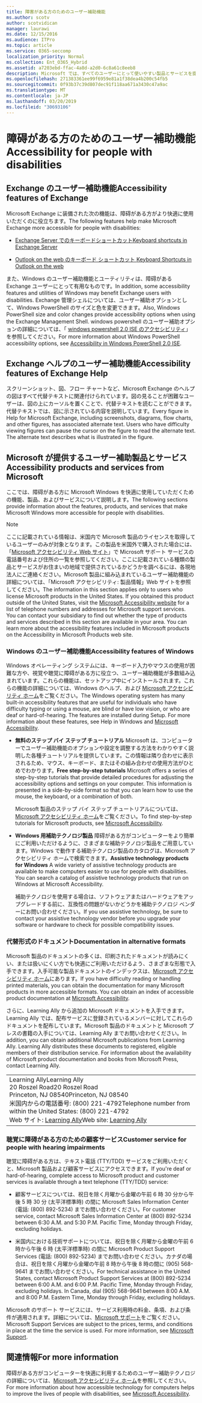 ```yaml
---
title: 障害がある方のためのユーザー補助機能
ms.author: scotv
author: scotvidican
manager: laurawi
ms.date: 12/15/2016
ms.audience: ITPro
ms.topic: article
ms.service: O365-seccomp
localization_priority: Normal
ms.collection: Ent_O365_Hybrid
ms.assetid: a7203ebd-ffac-4a8d-a2d0-6c8a61c8eeb8
description: Microsoft では、すべてのユーザーにとって使いやすい製品とサービスを提供できるよう取り組んでいます。
ms.openlocfilehash: 271383361ee99f6959e81a1f38dea4b200c54fb5
ms.sourcegitcommit: 0f93b37c39d807dec91f118aa671a3430c47a9ac
ms.translationtype: MT
ms.contentlocale: ja-JP
ms.lasthandoff: 03/20/2019
ms.locfileid: "30693106"
---
```

# <a name="accessibility-for-people-with-disabilities"></a><span data-ttu-id="05cbf-103">障碍がある方のためのユーザー補助機能</span><span class="sxs-lookup"><span data-stu-id="05cbf-103">Accessibility for people with disabilities</span></span>

## <a name="accessibility-features-of-exchange"></a><span data-ttu-id="05cbf-104">Exchange のユーザー補助機能</span><span class="sxs-lookup"><span data-stu-id="05cbf-104">Accessibility features of Exchange</span></span>

<span data-ttu-id="05cbf-105">Microsoft Exchange に装備された次の機能は、障碍がある方がより快適に使用いただくのに役立ちます。</span><span class="sxs-lookup"><span data-stu-id="05cbf-105">The following features help make Microsoft Exchange more accessible for people with disabilities:</span></span>
  
- [<span data-ttu-id="05cbf-106">Exchange Server でのキーボードショートカット</span><span class="sxs-lookup"><span data-stu-id="05cbf-106">Keyboard shortcuts in Exchange Server</span></span>](http://technet.microsoft.com/library/146b2b52-1ef8-4606-991a-4cf4da694970.aspx)
    
- [<span data-ttu-id="05cbf-107">Outlook on the web のキーボード ショートカット </span><span class="sxs-lookup"><span data-stu-id="05cbf-107">Keyboard Shortcuts in Outlook on the web</span></span>](https://go.microsoft.com/fwlink/p/?LinkId=268079)
    
<span data-ttu-id="05cbf-108">また、Windows のユーザー補助機能とユーティリティは、障碍がある Exchange ユーザーにとって有用なものです。</span><span class="sxs-lookup"><span data-stu-id="05cbf-108">In addition, some accessibility features and utilities of Windows may benefit Exchange users with disabilities.</span></span> <span data-ttu-id="05cbf-109">Exchange 管理シェルについては、ユーザー補助オプションとして、Windows PowerShell のサイズと色を変更できます。</span><span class="sxs-lookup"><span data-stu-id="05cbf-109">Also, Windows PowerShell size and color changes provide accessibility options when using the Exchange Management Shell.</span></span> <span data-ttu-id="05cbf-110">windows powershell のユーザー補助オプションの詳細については、「 [windows powershell 2.0 ISE のアクセシビリティ](https://go.microsoft.com/fwlink/p/?LinkId=258240)」を参照してください。</span><span class="sxs-lookup"><span data-stu-id="05cbf-110">For more information about Windows PowerShell accessibility options, see [Accessibility in Windows PowerShell 2.0 ISE](https://go.microsoft.com/fwlink/p/?LinkId=258240).</span></span>
  
## <a name="accessibility-features-of-exchange-help"></a><span data-ttu-id="05cbf-111">Exchange ヘルプのユーザー補助機能</span><span class="sxs-lookup"><span data-stu-id="05cbf-111">Accessibility features of Exchange Help</span></span>

<span data-ttu-id="05cbf-p102">スクリーンショット、図、フロー チャートなど、Microsoft Exchange のヘルプの図はすべて代替テキストに関連付けられています。図の見ることが困難なユーザーは、図の上にカーソルを置くことで、代替テキストを読むことができます。代替テキストでは、図に示されている内容を説明しています。</span><span class="sxs-lookup"><span data-stu-id="05cbf-p102">Every figure in Help for Microsoft Exchange, including screenshots, diagrams, flow charts, and other figures, has associated alternate text. Users who have difficulty viewing figures can pause the cursor on the figure to read the alternate text. The alternate text describes what is illustrated in the figure.</span></span>
  
## <a name="accessibility-products-and-services-from-microsoft"></a><span data-ttu-id="05cbf-115">Microsoft が提供するユーザー補助製品とサービス</span><span class="sxs-lookup"><span data-stu-id="05cbf-115">Accessibility products and services from Microsoft</span></span>

<span data-ttu-id="05cbf-116">ここでは、障碍がある方に Microsoft Windows を快適に使用していただくための機能、製品、およびサービスについて説明します。</span><span class="sxs-lookup"><span data-stu-id="05cbf-116">The following sections provide information about the features, products, and services that make Microsoft Windows more accessible for people with disabilities.</span></span>
  
> [!NOTE]
> <span data-ttu-id="05cbf-p103">ここに記載されている情報は、米国内で Microsoft 製品のライセンスを取得しているユーザーのみが対象となります。この製品を米国外で購入された場合には、「[Microsoft アクセシビリティ Web サイト](https://www.microsoft.com/enable)」で Microsoft サポート サービスの電話番号および住所の一覧を参照してください。ここに記載されている種類の製品とサービスがお住まいの地域で提供されているかどうかを調べるには、各現地法人にご連絡ください。Microsoft 製品に組み込まれているユーザー補助機能の詳細については、「Microsoft アクセシビリティ: 製品情報」Web サイトを参照してください。</span><span class="sxs-lookup"><span data-stu-id="05cbf-p103">The information in this section applies only to users who license Microsoft products in the United States. If you obtained this product outside of the United States, visit the [Microsoft Accessibility website](https://www.microsoft.com/enable) for a list of telephone numbers and addresses for Microsoft support services. You can contact your subsidiary to find out whether the type of products and services described in this section are available in your area. You can learn more about the accessibility features included in Microsoft products on the Accessibility in Microsoft Products web site.</span></span> 
  
### <a name="accessibility-features-of-windows"></a><span data-ttu-id="05cbf-121">Windows のユーザー補助機能</span><span class="sxs-lookup"><span data-stu-id="05cbf-121">Accessibility features of Windows</span></span>

<span data-ttu-id="05cbf-p104">Windows オペレーティング システムには、キーボード入力やマウスの使用が困難な方や、視覚や聴覚に障碍がある方に役立つ、ユーザー補助機能が多数組み込まれています。これらの機能は、セットアップ中にインストールされます。これらの機能の詳細については、Windows のヘルプ、および [Microsoft アクセシビリティ ホーム](https://go.microsoft.com/fwlink/p/?linkId=18139)をご覧ください。</span><span class="sxs-lookup"><span data-stu-id="05cbf-p104">The Windows operating system has many built-in accessibility features that are useful for individuals who have difficulty typing or using a mouse, are blind or have low vision, or who are deaf or hard-of-hearing. The features are installed during Setup. For more information about these features, see Help in Windows and [Microsoft Accessibility](https://go.microsoft.com/fwlink/p/?linkId=18139).</span></span>
  
- <span data-ttu-id="05cbf-p105">**無料のステップ バイ ステップ チュートリアル** Microsoft は、コンピューターでユーザー補助機能のオプションや設定を調整する方法をわかりやすく説明した各種チュートリアルを提供しています。この情報は隣り合わせに表示されるため、マウス、キーボード、またはその組み合わせの使用方法がひとめでわかります。</span><span class="sxs-lookup"><span data-stu-id="05cbf-p105">**Free step-by-step tutorials** Microsoft offers a series of step-by-step tutorials that provide detailed procedures for adjusting the accessibility options and settings on your computer. This information is presented in a side-by-side format so that you can learn how to use the mouse, the keyboard, or a combination of both.</span></span> 
    
    <span data-ttu-id="05cbf-127">Microsoft 製品のステップ バイ ステップ チュートリアルについては、[Microsoft アクセシビリティ ホーム](https://go.microsoft.com/fwlink/p/?linkId=18139)をご覧ください。</span><span class="sxs-lookup"><span data-stu-id="05cbf-127">To find step-by-step tutorials for Microsoft products, see [Microsoft Accessibility](https://go.microsoft.com/fwlink/p/?linkId=18139).</span></span>
    
- <span data-ttu-id="05cbf-p106">**Windows 用補助テクノロジ製品** 障碍がある方がコンピューターをより簡単にご利用いただけるように、さまざまな補助テクノロジ製品をご用意しています。Windows で動作する補助テクノロジ製品のカタログは、Microsoft アクセシビリティ ホームで検索できます。</span><span class="sxs-lookup"><span data-stu-id="05cbf-p106">**Assistive technology products for Windows** A wide variety of assistive technology products are available to make computers easier to use for people with disabilities. You can search a catalog of assistive technology products that run on Windows at Microsoft Accessibility.</span></span> 
    
    <span data-ttu-id="05cbf-130">補助テクノロジを使用する場合は、ソフトウェアまたはハードウェアをアップグレードする前に、互換性の問題がないかどうかを補助テクノロジ ベンダーにお問い合わせください。</span><span class="sxs-lookup"><span data-stu-id="05cbf-130">If you use assistive technology, be sure to contact your assistive technology vendor before you upgrade your software or hardware to check for possible compatibility issues.</span></span> 
    
### <a name="documentation-in-alternative-formats"></a><span data-ttu-id="05cbf-131">代替形式のドキュメント</span><span class="sxs-lookup"><span data-stu-id="05cbf-131">Documentation in alternative formats</span></span>

<span data-ttu-id="05cbf-p107">Microsoft 製品のドキュメントの多くは、印刷されたドキュメントが読みにくい、または扱いにくい方でも快適にご利用いただけるよう、さまざまな形態で入手できます。入手可能な製品ドキュメントのインデックスは、[Microsoft アクセシビリティ ホーム](https://go.microsoft.com/fwlink/p/?linkId=18139)にあります。</span><span class="sxs-lookup"><span data-stu-id="05cbf-p107">If you have difficulty reading or handling printed materials, you can obtain the documentation for many Microsoft products in more accessible formats. You can obtain an index of accessible product documentation at [Microsoft Accessibility](https://go.microsoft.com/fwlink/p/?linkId=18139).</span></span> 
  
<span data-ttu-id="05cbf-p108">さらに、Learning Ally から追加の Microsoft ドキュメントを入手できます。Learning Ally では、配布サービスに登録されているメンバーに対してこれらのドキュメントを配布しています。Microsoft 製品のドキュメントと Microsoft プレスの書籍の入手については、Learning Ally までお問い合わせください。</span><span class="sxs-lookup"><span data-stu-id="05cbf-p108">In addition, you can obtain additional Microsoft publications from Learning Ally. Learning Ally distributes these documents to registered, eligible members of their distribution service. For information about the availability of Microsoft product documentation and books from Microsoft Press, contact Learning Ally.</span></span> 
  
||
|:-----|
|<span data-ttu-id="05cbf-137">Learning Ally</span><span class="sxs-lookup"><span data-stu-id="05cbf-137">Learning Ally</span></span>  <br/> <span data-ttu-id="05cbf-138">20 Roszel Road</span><span class="sxs-lookup"><span data-stu-id="05cbf-138">20 Roszel Road</span></span>  <br/> <span data-ttu-id="05cbf-139">Princeton, NJ 08540</span><span class="sxs-lookup"><span data-stu-id="05cbf-139">Princeton, NJ 08540</span></span>  <br/> <span data-ttu-id="05cbf-140">米国内からの電話番号: (800) 221-4792</span><span class="sxs-lookup"><span data-stu-id="05cbf-140">Telephone number from within the United States: (800) 221-4792</span></span>  <br/> <span data-ttu-id="05cbf-141">Web サイト: [Learning Ally](https://www.learningally.org/)</span><span class="sxs-lookup"><span data-stu-id="05cbf-141">Web site: [Learning Ally](https://www.learningally.org/)</span></span> <br/> |
   
### <a name="customer-service-for-people-with-hearing-impairments"></a><span data-ttu-id="05cbf-142">聴覚に障碍がある方のための顧客サービス</span><span class="sxs-lookup"><span data-stu-id="05cbf-142">Customer service for people with hearing impairments</span></span>

<span data-ttu-id="05cbf-143">聴覚に障碍がある方は、テキスト電話 (TTY/TDD) サービスをご利用いただくと、Microsoft 製品および顧客サービスにアクセスできます。</span><span class="sxs-lookup"><span data-stu-id="05cbf-143">If you're deaf or hard-of-hearing, complete access to Microsoft product and customer services is available through a text telephone (TTY/TDD) service:</span></span>
  
- <span data-ttu-id="05cbf-p109">顧客サービスについては、祝日を除く月曜から金曜の午前 6 時 30 分から午後 5 時 30 分 (太平洋標準時) の間に Microsoft Sales Information Center (電話: (800) 892-5234) までお問い合わせください。</span><span class="sxs-lookup"><span data-stu-id="05cbf-p109">For customer service, contact Microsoft Sales Information Center at (800) 892-5234 between 6:30 A.M. and 5:30 P.M. Pacific Time, Monday through Friday, excluding holidays.</span></span> 
    
- <span data-ttu-id="05cbf-p110">米国内における技術サポートについては、祝日を除く月曜から金曜の午前 6 時から午後 6 時 (太平洋標準時) の間に Microsoft Product Support Services (電話: (800) 892-5234) までお問い合わせください。カナダの場合は、祝日を除く月曜から金曜の午前 8 時から午後 8 時の間に (905) 568-9641 までお問い合わせください。</span><span class="sxs-lookup"><span data-stu-id="05cbf-p110">For technical assistance in the United States, contact Microsoft Product Support Services at (800) 892-5234 between 6:00 A.M. and 6:00 P.M. Pacific Time, Monday through Friday, excluding holidays. In Canada, dial (905) 568-9641 between 8:00 A.M. and 8:00 P.M. Eastern Time, Monday through Friday, excluding holidays.</span></span> 
    
<span data-ttu-id="05cbf-p111">Microsoft のサポート サービスには、サービス利用時の料金、条項、および条件が適用されます。詳細については、[Microsoft サポート](https://go.microsoft.com/fwlink/p/?linkId=18142)をご覧ください。</span><span class="sxs-lookup"><span data-stu-id="05cbf-p111">Microsoft Support Services are subject to the prices, terms, and conditions in place at the time the service is used. For more information, see [Microsoft Support](https://go.microsoft.com/fwlink/p/?linkId=18142).</span></span>
  
## <a name="for-more-information"></a><span data-ttu-id="05cbf-155">関連情報</span><span class="sxs-lookup"><span data-stu-id="05cbf-155">For more information</span></span>

<span data-ttu-id="05cbf-156">障碍がある方がコンピューターを快適に利用するためのユーザー補助テクノロジの詳細については、[Microsoft アクセシビリティ ホーム](http://go.microsoft.com/fwlink/p/?linkId=18139)を参照してください。</span><span class="sxs-lookup"><span data-stu-id="05cbf-156">For more information about how accessible technology for computers helps to improve the lives of people with disabilities, see [Microsoft Accessibility](http://go.microsoft.com/fwlink/p/?linkId=18139).</span></span> 
  

